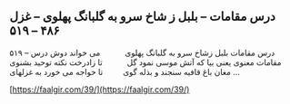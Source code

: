 ## درس مقامات – بلبل ز شاخ سرو به گلبانگ پهلوی – غزل ۴۸۶ – ۵۱۹


۵۱۹ &#8211; درس مقامات بلبل زشاخ سرو به گلبانگ پهلوی           می خواند دوش درس مقامات معنوی یعنی بیا که آتش موسی نمود گل           تا زادرخت نکته توحید بشنوی مغان باغ قافیه سنجند و بذله گوی         تا خواجه می خورد به غزلهای &#8230;

[https://faalgir.com/39/](https://faalgir.com/39/) 
